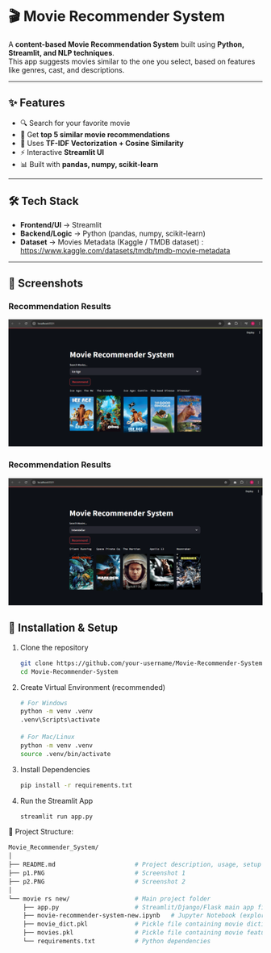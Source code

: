 # 🎬 Movie Recommender System  

A **content-based Movie Recommendation System** built using **Python, Streamlit, and NLP techniques**.  
This app suggests movies similar to the one you select, based on features like genres, cast, and descriptions.  

---

## ✨ Features
- 🔍 Search for your favorite movie  
- 🎯 Get **top 5 similar movie recommendations**  
- 🧠 Uses **TF-IDF Vectorization + Cosine Similarity**  
- ⚡ Interactive **Streamlit UI**  
- 📊 Built with **pandas, numpy, scikit-learn**  

---

## 🛠️ Tech Stack
- **Frontend/UI** → Streamlit  
- **Backend/Logic** → Python (pandas, numpy, scikit-learn)  
- **Dataset** → Movies Metadata (Kaggle / TMDB dataset) : https://www.kaggle.com/datasets/tmdb/tmdb-movie-metadata 

---

## 📸 Screenshots

### Recommendation Results  
![Recommendation Results](p1.PNG)  

### Recommendation Results  
![Recommendation Results](p2.PNG)  

## 🚀 Installation & Setup

1. Clone the repository  
   ```bash
   git clone https://github.com/your-username/Movie-Recommender-System.git
   cd Movie-Recommender-System

2. Create Virtual Environment (recommended)
    ```bash
    # For Windows
    python -m venv .venv
    .venv\Scripts\activate

   # For Mac/Linux
   python -m venv .venv
   source .venv/bin/activate

3. Install Dependencies
   ```bash
   pip install -r requirements.txt

4. Run the Streamlit App
   ```bash
   streamlit run app.py

📂 Project Structure:

```bash
Movie_Recommender_System/
│
├── README.md                      # Project description, usage, setup instructions
├── p1.PNG                         # Screenshot 1
├── p2.PNG                         # Screenshot 2
│
└── movie rs new/                  # Main project folder
    ├── app.py                     # Streamlit/Django/Flask main app file
    ├── movie-recommender-system-new.ipynb   # Jupyter Notebook (exploration, EDA, model building)
    ├── movie_dict.pkl             # Pickle file containing movie dictionary (title, id, etc.)
    ├── movies.pkl                 # Pickle file containing movie feature vectors (for similarity search)
    └── requirements.txt           # Python dependencies


